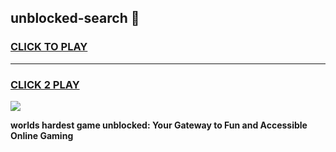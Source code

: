 
## unblocked-search 👋
<h3>
<a href="https://premium.freeplayer.one?title=unblocked-search&ref=14F">CLICK TO PLAY</a></h3>
<hr>

<h3>
<a href="https://premium.freeplayer.one?title=unblocked-search&ref=14F">CLICK 2 PLAY</a>
  
</h3>

<a href="https://premium.freeplayer.one?title=unblocked-search&ref=12F/"><img src="https://clearcache.store/games.png"></a>


**worlds hardest game unblocked: Your Gateway to Fun and Accessible Online Gaming**
